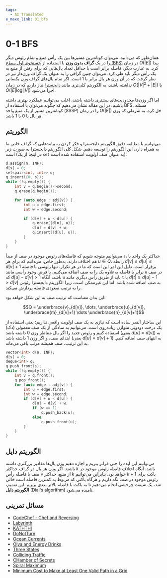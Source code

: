```yaml
---
tags:
  - AI Translated
e_maxx_link: 01_bfs
---
```


# 0-1 BFS

همان‌طور که می‌دانید، می‌توان کوتاه‌ترین مسیرها بین یک رأس منبع و تمام رئوس دیگر را در یک **گراف بدون وزن** با استفاده از [جستجوی اول سطح (BFS)](breadth-first-search.md) در زمان $O(|E|)$ پیدا کرد. به عبارت دیگر، فاصله برابر است با حداقل تعداد یال‌هایی که برای رفتن از منبع به یک رأس دیگر باید طی کرد.
می‌توان چنین گرافی را به عنوان یک گراف وزن‌دار نیز در نظر گرفت که در آن وزن هر یال برابر با $1$ است.
اگر تمام یال‌های گراف وزن یکسانی نداشته باشند، به الگوریتم کلی‌تری مانند [دایجسترا](dijkstra.md) نیاز داریم که در زمان $O(|V|^2 + |E|)$ یا $O(|E| \log |V|)$ اجرا می‌شود.

اما اگر وزن‌ها محدودیت‌های بیشتری داشته باشند، اغلب می‌توانیم عملکرد بهتری داشته باشیم.
در این مقاله نشان می‌دهیم که چگونه می‌توان با استفاده از BFS، مسئله کوتاه‌ترین مسیر از یک منبع واحد (SSSP) را در زمان $O(|E|)$ حل کرد، به شرطی که وزن هر یال یا $0$ یا $1$ باشد.

## الگوریتم

می‌توانیم با مطالعه دقیق الگوریتم دایجسترا و فکر کردن به پیامدهایی که گراف خاص ما به همراه دارد، این الگوریتم را توسعه دهیم.
شکل کلی الگوریتم دایجسترا به صورت زیر است (در اینجا از یک `set` به عنوان صف اولویت استفاده شده است):

```cpp
d.assign(n, INF);
d[s] = 0;
set<pair<int, int>> q;
q.insert({0, s});
while (!q.empty()) {
    int v = q.begin()->second;
    q.erase(q.begin());

    for (auto edge : adj[v]) {
        int u = edge.first;
        int w = edge.second;

        if (d[v] + w < d[u]) {
            q.erase({d[u], u});
            d[u] = d[v] + w;
            q.insert({d[u], u});
        }
    }
}
```

می‌توانیم متوجه شویم که فاصله‌های رئوس موجود در صف از مبدأ `s`، حداکثر یک واحد با هم اختلاف دارند.
به‌طور خاص، می‌دانیم که برای هر $u \in Q$، رابطه $d[v] \le d[u] \le d[v] + 1$ برقرار است.
دلیل این امر این است که ما در هر تکرار، تنها رئوسی با فاصله برابر یا فاصله به‌علاوه یک را به صف اضافه می‌کنیم.
با فرض وجود رأسی مانند `u` در صف که $d[u] - d[v] > 1$ باشد، آنگاه `u` باید از طریق رأس دیگری مانند `t` با $d[t] \ge d[u] - 1 > d[v]$ به صف اضافه شده باشد.
اما این غیرممکن است، زیرا الگوریتم دایجسترا رئوس را به ترتیب صعودی فاصله پردازش می‌کند.

این بدان معناست که ترتیب صف به این شکل خواهد بود:

$$Q = \underbrace{v}_{d[v]}, \dots, \underbrace{u}_{d[v]}, \underbrace{m}_{d[v]+1} \dots \underbrace{n}_{d[v]+1}$$

این ساختار آنقدر ساده است که نیازی به یک صف اولویت واقعی نداریم؛ یعنی استفاده از یک درخت دودویی متوازن زیاده‌روی است.
می‌توانیم به سادگی از یک صف معمولی (دک) استفاده کنیم و رئوس جدید را اگر یال متناظر وزن $0$ داشته باشد (یعنی $d[u] = d[v]$) به ابتدای صف، و اگر وزن $1$ داشته باشد (یعنی $d[u] = d[v] + 1$) به انتهای صف اضافه کنیم.
به این ترتیب، صف همیشه مرتب باقی می‌ماند.

```cpp
vector<int> d(n, INF);
d[s] = 0;
deque<int> q;
q.push_front(s);
while (!q.empty()) {
    int v = q.front();
    q.pop_front();
    for (auto edge : adj[v]) {
        int u = edge.first;
        int w = edge.second;
        if (d[v] + w < d[u]) {
            d[u] = d[v] + w;
            if (w == 1)
                q.push_back(u);
            else
                q.push_front(u);
        }
    }
}
```

## الگوریتم دایل

می‌توانیم این ایده را حتی فراتر ببریم و اجازه دهیم وزن یال‌ها مقادیر بزرگتری داشته باشند.
اگر وزن هر یال در گراف حداکثر $k$ باشد، آنگاه اختلاف فاصله رئوس موجود در صف با فاصله رأس `v` از منبع، حداکثر $k$ خواهد بود.
بنابراین می‌توانیم $k + 1$ باکت برای رئوس موجود در صف نگه داریم و هرگاه باکتی که مربوط به کمترین فاصله است خالی شد، یک شیفت چرخشی انجام می‌دهیم تا به باکت با فاصله بالاتر بعدی برویم.
این تعمیم، **الگوریتم دایل** (Dial's algorithm) نامیده می‌شود.

## مسائل تمرینی

- [CodeChef - Chef and Reversing](https://www.codechef.com/problems/REVERSE)
- [Labyrinth](https://codeforces.com/contest/1063/problem/B)
- [KATHTHI](http://www.spoj.com/problems/KATHTHI/)
- [DoNotTurn](https://community.topcoder.com/stat?c=problem_statement&pm=10337)
- [Ocean Currents](https://onlinejudge.org/index.php?option=onlinejudge&page=show_problem&problem=2620)
- [Olya and Energy Drinks](https://codeforces.com/problemset/problem/877/D)
- [Three States](https://codeforces.com/problemset/problem/590/C)
- [Colliding Traffic](https://onlinejudge.org/index.php?option=com_onlinejudge&Itemid=8&page=show_problem&problem=2621)
- [CHamber of Secrets](https://codeforces.com/problemset/problem/173/B)
- [Spiral Maximum](https://codeforces.com/problemset/problem/173/C)
- [Minimum Cost to Make at Least One Valid Path in a Grid](https://leetcode.com/problems/minimum-cost-to-make-at-least-one-valid-path-in-a-grid)